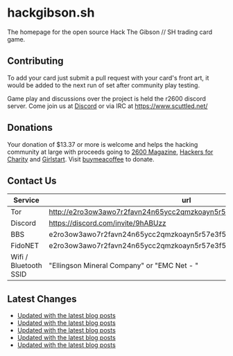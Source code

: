 # hackgibson.sh
The homepage for the open source Hack The Gibson // SH trading card game.


## Contributing

To add your card just submit a pull request with your card's front art, it would be added to the next run of set after community play testing.

Game play and discussions over the project is held the r2600 discord server. Come join us at [Discord](https://discord.com/invite/9hABUzz) or via IRC at https://www.scuttled.net/


## Donations

Your donation of $13.37 or more is welcome and helps the hacking community at large with proceeds going to [2600 Magazine](https://2600.com/), [Hackers for Charity](https://hackersforcharity.org) and [Girlstart](https://girlstart.org).  Visit [buymeacoffee](https://www.buymeacoffee.com/hackgibson.sh) to donate.


## Contact Us

Service | url
-|-
Tor | http://e2ro3ow3awo7r2favn24n65ycc2qmzkoayn5r57e3f56nvjwdcgg32ad.onion
Discord | https://discord.com/invite/9hABUzz
BBS | e2ro3ow3awo7r2favn24n65ycc2qmzkoayn5r57e3f56nvjwdcgg32ad.onion:23
FidoNET | e2ro3ow3awo7r2favn24n65ycc2qmzkoayn5r57e3f56nvjwdcgg32ad.onion:24554
Wifi / Bluetooth SSID | "Ellingson Mineral Company" or "EMC Net - <fidonet address>"

## Latest Changes
<!-- BLOG-POST-LIST:START -->
- [Updated with the latest blog posts](https://github.com/DFW2600/hackgibson.sh/commit/5b3aede8bf2b0e95f024d8d6583c140acd2b5877)
- [Updated with the latest blog posts](https://github.com/DFW2600/hackgibson.sh/commit/ae8bc449c7fcf2bc26f376a496571a608a4f6700)
- [Updated with the latest blog posts](https://github.com/DFW2600/hackgibson.sh/commit/e47e06c084d52f3bc062d64ec01096dabdc21a3b)
- [Updated with the latest blog posts](https://github.com/DFW2600/hackgibson.sh/commit/c6bbeb2ec3e9bffa92f97d0470ff40c6e95ca941)
- [Updated with the latest blog posts](https://github.com/DFW2600/hackgibson.sh/commit/7ee11af7d0a82a69fd2aacf879c8b3d5a37215ee)
<!-- BLOG-POST-LIST:END -->
